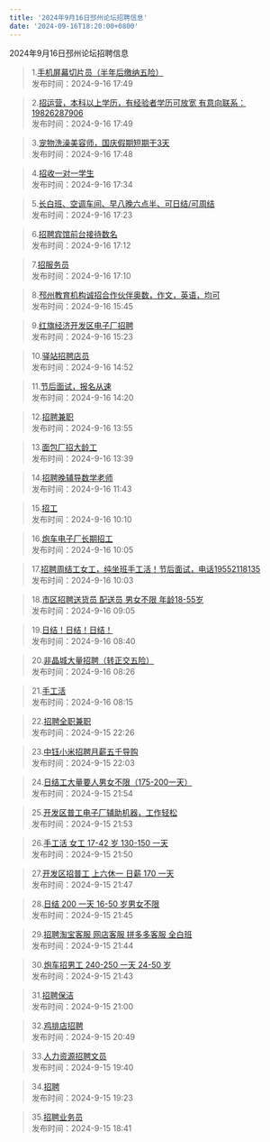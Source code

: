 ```yaml
---
title: '2024年9月16日邳州论坛招聘信息'
date: '2024-09-16T18:20:00+0800'
---
```

2024年9月16日邳州论坛招聘信息
<!--more-->
>1.[手机屏幕切片员（半年后缴纳五险）](https://www.pzzc.net/forum.php?mod=viewthread&tid=10458136)<br>
>发布时间：2024-9-16 17:49

>2.[招运营，本科以上学历，有经验者学历可放宽 有意向联系：19826287906](https://www.pzzc.net/forum.php?mod=viewthread&tid=10458135)<br>
>发布时间：2024-9-16 17:49

>3.[宠物洗澡美容师，国庆假期短期干3天](https://www.pzzc.net/forum.php?mod=viewthread&tid=10458134)<br>
>发布时间：2024-9-16 17:48

>4.[招收一对一学生](https://www.pzzc.net/forum.php?mod=viewthread&tid=10458131)<br>
>发布时间：2024-9-16 17:34

>5.[长白班、空调车间、早八晚六点半、可日结/可周结](https://www.pzzc.net/forum.php?mod=viewthread&tid=10458129)<br>
>发布时间：2024-9-16 17:23

>6.[招聘宾馆前台接待数名](https://www.pzzc.net/forum.php?mod=viewthread&tid=10458128)<br>
>发布时间：2024-9-16 17:12

>7.[招服务员](https://www.pzzc.net/forum.php?mod=viewthread&tid=10458127)<br>
>发布时间：2024-9-16 17:10

>8.[邳州教育机构诚招合作伙伴奥数，作文，英语，均可](https://www.pzzc.net/forum.php?mod=viewthread&tid=10458120)<br>
>发布时间：2024-9-16 15:45

>9.[红旗经济开发区电子厂招聘](https://www.pzzc.net/forum.php?mod=viewthread&tid=10458116)<br>
>发布时间：2024-9-16 15:23

>10.[驿站招聘店员](https://www.pzzc.net/forum.php?mod=viewthread&tid=10458111)<br>
>发布时间：2024-9-16 14:52

>11.[节后面试，报名从速](https://www.pzzc.net/forum.php?mod=viewthread&tid=10458107)<br>
>发布时间：2024-9-16 14:20

>12.[招聘兼职](https://www.pzzc.net/forum.php?mod=viewthread&tid=10458104)<br>
>发布时间：2024-9-16 13:55

>13.[面包厂招大龄工](https://www.pzzc.net/forum.php?mod=viewthread&tid=10458101)<br>
>发布时间：2024-9-16 13:39

>14.[招聘晚辅导数学老师](https://www.pzzc.net/forum.php?mod=viewthread&tid=10458078)<br>
>发布时间：2024-9-16 11:43

>15.[招工](https://www.pzzc.net/forum.php?mod=viewthread&tid=10458062)<br>
>发布时间：2024-9-16 10:10

>16.[炮车电子厂长期招工](https://www.pzzc.net/forum.php?mod=viewthread&tid=10458060)<br>
>发布时间：2024-9-16 10:05

>17.[招聘周结工女工，纯坐班手工活！节后面试，电话19552118135](https://www.pzzc.net/forum.php?mod=viewthread&tid=10458059)<br>
>发布时间：2024-9-16 10:03

>18.[市区招聘送货员 配送员 男女不限 年龄18-55岁](https://www.pzzc.net/forum.php?mod=viewthread&tid=10458050)<br>
>发布时间：2024-9-16 09:05

>19.[日结！日结！日结！](https://www.pzzc.net/forum.php?mod=viewthread&tid=10458048)<br>
>发布时间：2024-9-16 08:40

>20.[非晶城大量招聘（转正交五险）](https://www.pzzc.net/forum.php?mod=viewthread&tid=10458045)<br>
>发布时间：2024-9-16 08:26

>21.[手工活](https://www.pzzc.net/forum.php?mod=viewthread&tid=10458043)<br>
>发布时间：2024-9-16 08:15

>22.[招聘全职兼职](https://www.pzzc.net/forum.php?mod=viewthread&tid=10458012)<br>
>发布时间：2024-9-15 22:26

>23.[中钰小米招聘月薪五千导购](https://www.pzzc.net/forum.php?mod=viewthread&tid=10458011)<br>
>发布时间：2024-9-15 22:03

>24.[日结工大量要人男女不限（175-200一天）](https://www.pzzc.net/forum.php?mod=viewthread&tid=10458010)<br>
>发布时间：2024-9-15 21:54

>25.[开发区普工电子厂辅助机器，工作轻松](https://www.pzzc.net/forum.php?mod=viewthread&tid=10458009)<br>
>发布时间：2024-9-15 21:53

>26.[手工活 女工 17-42 岁 130-150 一天](https://www.pzzc.net/forum.php?mod=viewthread&tid=10458008)<br>
>发布时间：2024-9-15 21:50

>27.[开发区招普工 上六休一  日薪 170 一天](https://www.pzzc.net/forum.php?mod=viewthread&tid=10458007)<br>
>发布时间：2024-9-15 21:47

>28.[日结 200 一天  16-50 岁男女不限](https://www.pzzc.net/forum.php?mod=viewthread&tid=10458006)<br>
>发布时间：2024-9-15 21:45

>29.[招聘淘宝客服 网店客服 拼多多客服 全白班](https://www.pzzc.net/forum.php?mod=viewthread&tid=10458005)<br>
>发布时间：2024-9-15 21:44

>30.[炮车招男工 240-250 一天 24-50 岁](https://www.pzzc.net/forum.php?mod=viewthread&tid=10458004)<br>
>发布时间：2024-9-15 21:43

>31.[招聘保洁](https://www.pzzc.net/forum.php?mod=viewthread&tid=10457997)<br>
>发布时间：2024-9-15 21:00

>32.[鸡排店招聘](https://www.pzzc.net/forum.php?mod=viewthread&tid=10457995)<br>
>发布时间：2024-9-15 20:49

>33.[人力资源招聘文员](https://www.pzzc.net/forum.php?mod=viewthread&tid=10457979)<br>
>发布时间：2024-9-15 19:40

>34.[招聘](https://www.pzzc.net/forum.php?mod=viewthread&tid=10457975)<br>
>发布时间：2024-9-15 19:23

>35.[招聘业务员](https://www.pzzc.net/forum.php?mod=viewthread&tid=10457970)<br>
>发布时间：2024-9-15 18:41

